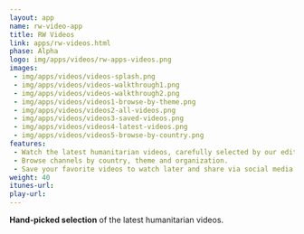 ```yaml
---
layout: app
name: rw-video-app
title: RW Videos
link: apps/rw-videos.html
phase: Alpha
logo: img/apps/videos/rw-apps-videos.png
images:
 - img/apps/videos/videos-splash.png
 - img/apps/videos/videos-walkthrough1.png
 - img/apps/videos/videos-walkthrough2.png
 - img/apps/videos/videos1-browse-by-theme.png
 - img/apps/videos/videos2-all-videos.png
 - img/apps/videos/videos3-saved-videos.png
 - img/apps/videos/videos4-latest-videos.png
 - img/apps/videos/videos5-browse-by-country.png
features:
 - Watch the latest humanitarian videos, carefully selected by our editors from over 300 sources.
 - Browse channels by country, theme and organization.
 - Save your favorite videos to watch later and share via social media.
weight: 40
itunes-url:
play-url:
---
```


**Hand-picked selection** of the latest humanitarian videos.

